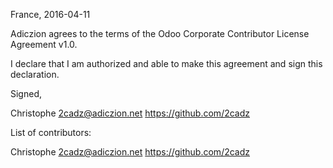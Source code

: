 France, 2016-04-11

Adiczion agrees to the terms of the Odoo Corporate Contributor License
Agreement v1.0.

I declare that I am authorized and able to make this agreement and sign this
declaration.

Signed,

Christophe 2cadz@adiczion.net https://github.com/2cadz

List of contributors:

Christophe 2cadz@adiczion.net https://github.com/2cadz
